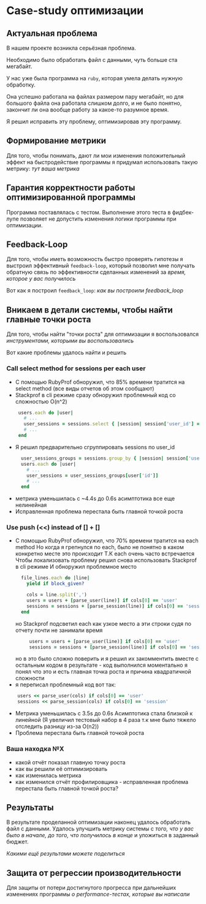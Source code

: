 # Case-study оптимизации

## Актуальная проблема
В нашем проекте возникла серьёзная проблема.

Необходимо было обработать файл с данными, чуть больше ста мегабайт.

У нас уже была программа на `ruby`, которая умела делать нужную обработку.

Она успешно работала на файлах размером пару мегабайт, но для большого файла она работала слишком долго, и не было понятно, закончит ли она вообще работу за какое-то разумное время.

Я решил исправить эту проблему, оптимизировав эту программу.

## Формирование метрики
Для того, чтобы понимать, дают ли мои изменения положительный эффект на быстродействие программы я придумал использовать такую метрику: *тут ваша метрика*

## Гарантия корректности работы оптимизированной программы
Программа поставлялась с тестом. Выполнение этого теста в фидбек-лупе позволяет не допустить изменения логики программы при оптимизации.

## Feedback-Loop
Для того, чтобы иметь возможность быстро проверять гипотезы я выстроил эффективный `feedback-loop`, который позволил мне получать обратную связь по эффективности сделанных изменений за *время, которое у вас получилось*

Вот как я построил `feedback_loop`: *как вы построили feedback_loop*

## Вникаем в детали системы, чтобы найти главные точки роста
Для того, чтобы найти "точки роста" для оптимизации я воспользовался *инструментами, которыми вы воспользовались*

Вот какие проблемы удалось найти и решить

### Сall select method for sessions per each user
- С помощью RubyProf обноружил, что 85% времени тратится на select method
   (все виды отчетов об этом сообщают)
- Stackprof в cli режиме сразу обноружил проблемный код со сложностью O(n^2)
   ```ruby
    users.each do |user|
      # ...
      user_sessions = sessions.select { |session| session['user_id'] == user['id'] }
      # ...
    end
   ```
- Я решил предварительно сгруппировать sessions по user_id
  ```ruby
    user_sessions_groups = sessions.group_by { |session| session['user_id'] }
    users.each do |user|
      # ...
      user_sessions = user_sessions_groups[user['id']]
      # ...
    end
  ```
- метрика уменьшилась с ~4.4s до 0.6s
  асимптотика все еще нелинейная 
- Исправленная проблема перестала быть главной точкой роста

### Use push (<<) instead of [] + []
- С помощью RubyProf обноружил, что 70% времени тратится на each method
  Но когда я грепнулся по each, было не понятно в каком конкретно месте это происходит
  Т.К each очень часто встречается
  Чтобы локализовать проблему решил снова использовать Stackprof в cli режиме
  И обноружил проблемное место
  ```ruby
    file_lines.each do |line|
      yield if block_given?
  
      cols = line.split(',')
      users = users + [parse_user(line)] if cols[0] == 'user'
      sessions = sessions + [parse_session(line)] if cols[0] == 'session'
    end
  ```
  но Stackprof подсветил each как узкое место
  а эти строки судя по отчету почти не занимали время
   ```ruby
        users = users + [parse_user(line)] if cols[0] == 'user'
        sessions = sessions + [parse_session(line)] if cols[0] == 'session'
  ```
  но в это было сложно поверить и я решил их закомментить вместе с остальным кодом
  в результате - код выполнился моментально
  я понял что это и есть главная точка роста и причина квадратичной сложности 
- я переписал проблемный код вот так:
```ruby
    users << parse_user(cols) if cols[0] == 'user'
    sessions << parse_session(cols) if cols[0] == 'session'
```
- Метрика уменьшилась с 3.5s до 0.6s
  Асимптотика стала близкой к линейной
  (Я увеличил тестовый набор в 4 раза т.к мне было тяжело отследить разницу из-за O(n2))
- Проблема перестала быть главной точкой роста

### Ваша находка №X
- какой отчёт показал главную точку роста
- как вы решили её оптимизировать
- как изменилась метрика
- как изменился отчёт профилировщика - исправленная проблема перестала быть главной точкой роста?

## Результаты
В результате проделанной оптимизации наконец удалось обработать файл с данными.
Удалось улучшить метрику системы с *того, что у вас было в начале, до того, что получилось в конце* и уложиться в заданный бюджет.

*Какими ещё результами можете поделиться*

## Защита от регрессии производительности
Для защиты от потери достигнутого прогресса при дальнейших изменениях программы *о performance-тестах, которые вы написали*

